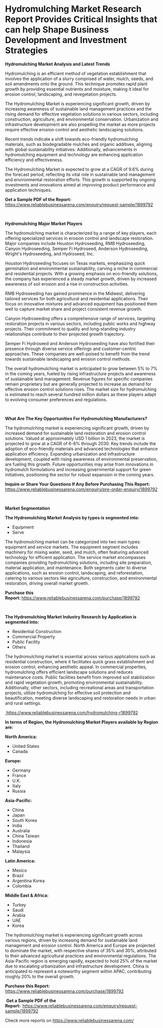 <p><h1>Hydromulching Market Research Report Provides Critical Insights that can help Shape Business Development and Investment Strategies</h1></p><p><strong>Hydromulching Market Analysis and Latest Trends</strong></p>
<p><p>Hydromulching is an efficient method of vegetation establishment that involves the application of a slurry comprised of water, mulch, seeds, and soil amendments onto the ground. This technique promotes rapid plant growth by providing essential nutrients and moisture, making it ideal for erosion control, landscaping, and revegetation projects.</p><p>The Hydromulching Market is experiencing significant growth, driven by increasing awareness of sustainable land management practices and the rising demand for effective vegetation solutions in various sectors, including construction, agriculture, and environmental conservation. Urbanization and infrastructure development are also propelling the market as more projects require effective erosion control and aesthetic landscaping solutions.</p><p>Recent trends indicate a shift towards eco-friendly hydromulching materials, such as biodegradable mulches and organic additives, aligning with global sustainability initiatives. Additionally, advancements in hydromulching equipment and technology are enhancing application efficiency and effectiveness. </p><p>The Hydromulching Market is expected to grow at a CAGR of 9.6% during the forecast period, reflecting its vital role in sustainable land management and environmental restoration efforts. This growth is supported by ongoing investments and innovations aimed at improving product performance and application techniques.</p></p>
<p><strong>Get a Sample PDF of the Report:&nbsp;</strong> <a href="https://www.reliablebusinessarena.com/enquiry/request-sample/1899792?utm_campaign=3200&utm_medium=2&utm_source=Github&utm_content=ia&utm_term=10032025&utm_id=hydromulching">https://www.reliablebusinessarena.com/enquiry/request-sample/1899792</a></p>
<p>&nbsp;</p>
<p><strong>Hydromulching Major Market Players</strong></p>
<p><p>The hydromulching market is characterized by a range of key players, each offering specialized services in erosion control and landscape restoration. Major companies include Houston Hydroseeding, RMB Hydroseeding, Canyon Hydroseeding, Semper Fi Hydroseed, Anderson Hydroseeding, Wright's Hydroseeding, and Hydroseed, Inc. </p><p>Houston Hydroseeding focuses on Texas markets, emphasizing quick germination and environmental sustainability, carving a niche in commercial and residential projects. With a growing emphasis on eco-friendly solutions, the company has experienced a steady market growth, driven by increased awareness of soil erosion and a rise in construction activities. </p><p>RMB Hydroseeding has gained prominence in the Midwest, delivering tailored services for both agricultural and residential applications. Their focus on innovative mixtures and advanced equipment has positioned them well to capture market share and project consistent revenue growth.</p><p>Canyon Hydroseeding offers a comprehensive range of services, targeting restoration projects in various sectors, including public works and highway projects. Their commitment to quality and long-standing industry relationships contribute to their projected growth trajectory.</p><p>Semper Fi Hydroseed and Anderson Hydroseeding have also fortified their presence through diverse service offerings and customer-centric approaches. These companies are well-poised to benefit from the trend towards sustainable landscaping and erosion control methods.</p><p>The overall hydromulching market is anticipated to grow between 5% to 7% in the coming years, fueled by rising infrastructure projects and awareness of sustainable land management. Revenue figures for specific companies remain proprietary but are generally projected to increase as demand for effective erosion control solutions rises. The market size for hydromulching is estimated to reach several hundred million dollars as these players adapt to evolving consumer preferences and regulations.</p></p>
<p>&nbsp;</p>
<p><strong>What Are The Key Opportunities For Hydromulching Manufacturers?</strong></p>
<p><p>The hydromulching market is experiencing significant growth, driven by increased demand for sustainable land restoration and erosion control solutions. Valued at approximately USD 1 billion in 2023, the market is projected to grow at a CAGR of 6-8% through 2030. Key trends include the adoption of eco-friendly materials and advanced technologies that enhance application efficiency. Expanding urbanization and infrastructure development, coupled with rising awareness of environmental preservation, are fueling this growth. Future opportunities may arise from innovations in hydromulch formulations and increasing governmental support for green initiatives, positioning the sector for robust expansion in the coming years.</p></p>
<p><strong>Inquire or Share Your Questions If Any Before Purchasing This Report:</strong> <a href="https://www.reliablebusinessarena.com/enquiry/pre-order-enquiry/1899792?utm_campaign=3200&utm_medium=2&utm_source=Github&utm_content=ia&utm_term=10032025&utm_id=hydromulching">https://www.reliablebusinessarena.com/enquiry/pre-order-enquiry/1899792</a></p>
<p>&nbsp;</p>
<p><strong>Market Segmentation</strong></p>
<p><strong>The Hydromulching Market Analysis by types is segmented into:</strong></p>
<p><ul><li>Equipment</li><li>Serve</li></ul></p>
<p><p>The hydromulching market can be categorized into two main types: equipment and service markets. The equipment segment includes machinery for mixing water, seed, and mulch, often featuring advanced technology for efficient application. The service market encompasses companies providing hydromulching solutions, including site preparation, material application, and maintenance. Both segments cater to diverse applications, such as erosion control, landscaping, and reforestation, catering to various sectors like agriculture, construction, and environmental restoration, driving overall market growth.</p></p>
<p><strong>Purchase this Report:&nbsp;</strong><a href="https://www.reliablebusinessarena.com/purchase/1899792?utm_campaign=3200&utm_medium=2&utm_source=Github&utm_content=ia&utm_term=10032025&utm_id=hydromulching">https://www.reliablebusinessarena.com/purchase/1899792</a></p>
<p>&nbsp;</p>
<p><strong>The Hydromulching Market Industry Research by Application is segmented into:</strong></p>
<p><ul><li>Residential Construction</li><li>Commercial Property</li><li>Public Facility</li><li>Others</li></ul></p>
<p><p>The hydromulching market is essential across various applications such as residential construction, where it facilitates quick grass establishment and erosion control, enhancing aesthetic appeal. In commercial properties, hydromulching offers efficient landscape solutions and reduces maintenance costs. Public facilities benefit from improved soil stabilization and rapid vegetation growth, promoting environmental sustainability. Additionally, other sectors, including recreational areas and transportation projects, utilize hydromulching for effective soil protection and beautification, meeting diverse landscaping and restoration needs in urban and rural settings.</p></p>
<p><a href="https://www.reliablebusinessarena.com/hydromulching-r1899792?utm_campaign=3200&utm_medium=2&utm_source=Github&utm_content=ia&utm_term=10032025&utm_id=hydromulching">&nbsp;https://www.reliablebusinessarena.com/hydromulching-r1899792</a></p>
<p><strong>In terms of Region, the Hydromulching Market Players available by Region are:</strong></p>
<p>
    <p> <strong> North America: </strong>
        <ul>
            <li>United States</li>
            <li>Canada</li>
        </ul>
        </p> 
    <p> <strong> Europe: </strong>
        <ul>
            <li>Germany</li>
            <li>France</li>
            <li>U.K.</li>
            <li>Italy</li>
            <li>Russia</li>
        </ul>
        </p> 
    <p> <strong> Asia-Pacific: </strong>
        <ul>
            <li>China</li>
            <li>Japan</li>
            <li>South Korea</li>
            <li>India</li>
            <li>Australia</li>
            <li>China Taiwan</li>
            <li>Indonesia</li>
            <li>Thailand</li>
            <li>Malaysia</li>
        </ul>
        </p> 
    <p> <strong> Latin America: </strong>
        <ul>
            <li>Mexico</li>
            <li>Brazil</li>
            <li>Argentina Korea</li>
            <li>Colombia</li>
        </ul>
        </p> 
    <p> <strong> Middle East & Africa: </strong>
        <ul>
            <li>Turkey</li>
            <li>Saudi</li>
            <li>Arabia</li>
            <li>UAE</li>
            <li>Korea</li>
        </ul>
    </p>
    </p>
<p><p>The hydromulching market is experiencing significant growth across various regions, driven by increasing demand for sustainable land management and erosion control. North America and Europe are projected to dominate the market, with respective shares of 35% and 30%, attributed to their advanced agricultural practices and environmental regulations. The Asia-Pacific region is emerging rapidly, expected to hold 25% of the market due to escalating urbanization and infrastructure development. China is anticipated to represent a noteworthy segment within APAC, contributing roughly 20% to the overall growth.</p></p>
<p><strong>Purchase this Report: </strong><a href="https://www.reliablebusinessarena.com/purchase/1899792?utm_campaign=3200&utm_medium=2&utm_source=Github&utm_content=ia&utm_term=10032025&utm_id=hydromulching">https://www.reliablebusinessarena.com/purchase/1899792</a></p>
<p>&nbsp;<strong>Get a Sample PDF of the Report:&nbsp;&nbsp;</strong><a href="https://www.reliablebusinessarena.com/enquiry/request-sample/1899792?utm_campaign=3200&utm_medium=2&utm_source=Github&utm_content=ia&utm_term=10032025&utm_id=hydromulching">https://www.reliablebusinessarena.com/enquiry/request-sample/1899792</a></p>
<p><strong></strong></p>
<p>Check more reports on <a href="https://www.reliablebusinessarena.com/?utm_campaign=3200&utm_medium=2&utm_source=Github&utm_content=ia&utm_term=10032025&utm_id=hydromulching">https://www.reliablebusinessarena.com/</a></p>